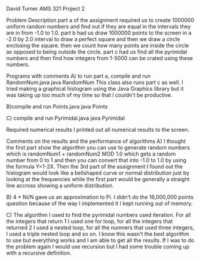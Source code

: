 David Turner
AMS 321
Project 2

Problem Description
part a of the assignment required us to create 1000000 uniform random numbers and 
find out if they are equal in the intervals they are in from -1.0 to 1.0. 
part b had us draw 1000000 points to the screen in a -2.0 by 2.0 interval to draw a perfect
square and then we draw a circle enclosing the square. then we count how many points are inside
the circle as opposed to being outside the circle.
part c had us find all the pyrimidal numbers and then find how integers from 1-5000 can be 
crated using these numbers.

Programs with comments
A) to run part a, compile and run RandomNum.java
java RandomNum
This class also runs part c as well.
I tried making a graphical histogram using the Java Graphics library but it was taking up too
much of my time so that I couldn't be productive.

B)compile and run Points.java
java Points

C) compile and run Pyrimidal.java
java Pyrimidal


Required numerical results
I printed out all numerical results to the screen.

Comments on the results and the performance of algorithms
A) I thought the first part show the algorithm you can use to generate random numbers which is
randomNum1 + randomNum2 MOD 1.0 which gets a random number from 0 to 1 and then you can convert
that into -1.0 to 1.0 by using the formula Y=1-2X. Then the 3rd part of the assignment I found
out the histogram would look like a bellshaped curve or normal distribution just by looking at
the frequencies while the first part would be generally a straight line accross showing a
uniform distribution.

B) 4 * Ni/N gave us an approximation to Pi.
I didn't do the 16,000,000 points question because of the way I implemented it I kept running
out of memory.

C) The algorithm I used to find the pyrimidal numbers used iteration.
For all the integers that return 1 I used one for loop, for all the integers that returned 2
I used a nested loop, for all the numners that used three integers, I used a triple nested loop
and so on. 
I know this wasn't the best algorithm to use but everything works and I am able to get all the results. If I was to do the problem again I would use recursion but I had some trouble
coming up with a recursive definition.
